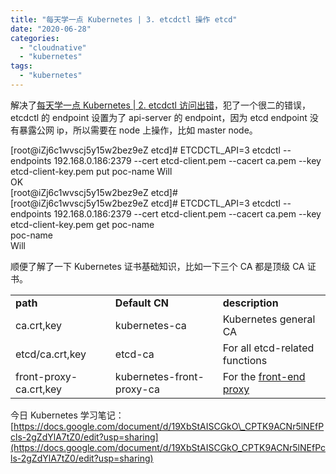 ```yaml
---
title: "每天学一点 Kubernetes | 3. etcdctl 操作 etcd"
date: "2020-06-28"
categories: 
  - "cloudnative"
  - "kubernetes"
tags: 
  - "kubernetes"
---
```


解决了[每天学一点 Kubernetes | 2. etcdctl 访问出错](https://www.zhouzhengxi.com/2020/06/28/learn-k8s-every-day-2/)，犯了一个很二的错误，etcdctl 的 endpoint 设置为了 api-server 的 endpoint，因为 etcd endpoint 没有暴露公网 ip，所以需要在 node 上操作，比如 master node。

\[root@iZj6c1wvscj5y15w2bez9eZ etcd\]# ETCDCTL\_API=3 etcdctl --endpoints 192.168.0.186:2379 --cert etcd-client.pem --cacert ca.pem --key etcd-client-key.pem put poc-name Will  
OK  
\[root@iZj6c1wvscj5y15w2bez9eZ etcd\]#  
\[root@iZj6c1wvscj5y15w2bez9eZ etcd\]# ETCDCTL\_API=3 etcdctl --endpoints 192.168.0.186:2379 --cert etcd-client.pem --cacert ca.pem --key etcd-client-key.pem get poc-name  
poc-name  
Will

顺便了解了一下 Kubernetes 证书基础知识，比如一下三个 CA 都是顶级 CA 证书。

<table class=""><tbody><tr><td><strong>path</strong></td><td><strong>Default CN</strong></td><td><strong>description</strong></td></tr><tr><td>ca.crt,key</td><td>kubernetes-ca</td><td>Kubernetes general CA</td></tr><tr><td>etcd/ca.crt,key</td><td>etcd-ca</td><td>For all etcd-related functions</td></tr><tr><td>front-proxy-ca.crt,key</td><td>kubernetes-front-proxy-ca</td><td>For the <a href="https://kubernetes.io/docs/tasks/extend-kubernetes/configure-aggregation-layer/">front-end proxy</a><br></td></tr></tbody></table>

今日 Kubernetes 学习笔记：[https://docs.google.com/document/d/19XbStAISCGkO\_CPTK9ACNr5lNEfPcls-2gZdYlA7tZ0/edit?usp=sharing](https://docs.google.com/document/d/19XbStAISCGkO_CPTK9ACNr5lNEfPcls-2gZdYlA7tZ0/edit?usp=sharing)
